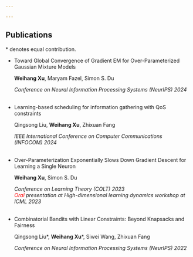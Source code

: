 ```yaml
---

---
```


## Publications

\* denotes equal contribution.

- Toward Global Convergence of Gradient EM for Over-Parameterized Gaussian Mixture Models
  
  **Weihang Xu**, Maryam Fazel, Simon S. Du
  
  *Conference on Neural Information Processing Systems (NeurIPS) 2024*
<br/><br/>
- Learning-based scheduling for information gathering with QoS constraints
  
  Qingsong Liu, **Weihang Xu**, Zhixuan Fang
  
  *IEEE International Conference on Computer Communications (INFOCOM) 2024*
<br/><br/>
- Over-Parameterization Exponentially Slows Down Gradient Descent for Learning a Single Neuron  
  
  **Weihang Xu**, Simon S. Du  
  
  <em>Conference on Learning Theory (COLT) 2023\
  <span style="color:red">Oral</span> presentation at High-dimensional learning dynamics workshop at ICML 2023</em>
<br/><br/>
- Combinatorial Bandits with Linear Constraints: Beyond Knapsacks and Fairness  
  
  Qingsong Liu\*, **Weihang Xu**\*, Siwei Wang, Zhixuan Fang  
  
  *Conference on Neural Information Processing Systems (NeurIPS) 2022*